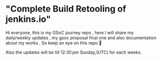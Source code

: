 # "Complete Build Retooling of jenkins.io"
Hi everyone, this is my GSoC journey repo , here I will share my daily/weekly updates , my gsoc proposal final one and also documentation about my works . So keep an eye on this repo 🤗


Also the updates will be till 12:30 pm Sunday,(UTC) for each weeks.
